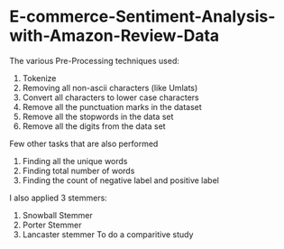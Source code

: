 # E-commerce-Sentiment-Analysis-with-Amazon-Review-Data
The various Pre-Processing techniques used:
1. Tokenize
2. Removing all non-ascii characters (like Umlats)
3. Convert all characters to lower case characters
4. Remove all the punctuation marks in the dataset
5. Remove all the stopwords in the data set
6. Remove all the digits from the data set

Few other tasks that are also performed
1. Finding all the unique words
2. Finding total number of words
3. Finding the count of negative label and positive label

I also applied 3 stemmers:
1. Snowball Stemmer
2. Porter Stemmer
3. Lancaster stemmer 
To do a comparitive study

